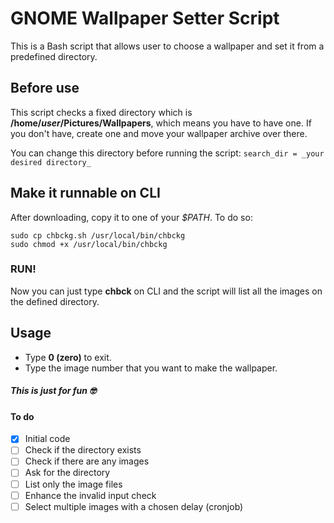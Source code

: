 # GNOME Wallpaper Setter Script
This is a Bash script that allows user to choose a wallpaper and set it from a predefined directory.

## Before use
This script checks a fixed directory which is **/home/_user_/Pictures/Wallpapers**, which means you have to have one.
If you don't have, create one and move your wallpaper archive over there.

You can change this directory before running the script:
	`search_dir = _your desired directory_`

## Make it runnable on CLI
After downloading, copy it to one of your _$PATH_. To do so:
```
sudo cp chbckg.sh /usr/local/bin/chbckg
sudo chmod +x /usr/local/bin/chbckg
```

### RUN!
Now you can just type **chbck** on CLI and the script will list all the images on the defined directory.

## Usage
- Type **0 (zero)** to exit. 
- Type the image number that you want to make the wallpaper.

##### This is just for fun 🤓

#### To do
- [x] Initial code
- [ ] Check if the directory exists
- [ ] Check if there are any images
- [ ] Ask for the directory
- [ ] List only the image files
- [ ] Enhance the invalid input check
- [ ] Select multiple images with a chosen delay (cronjob)
